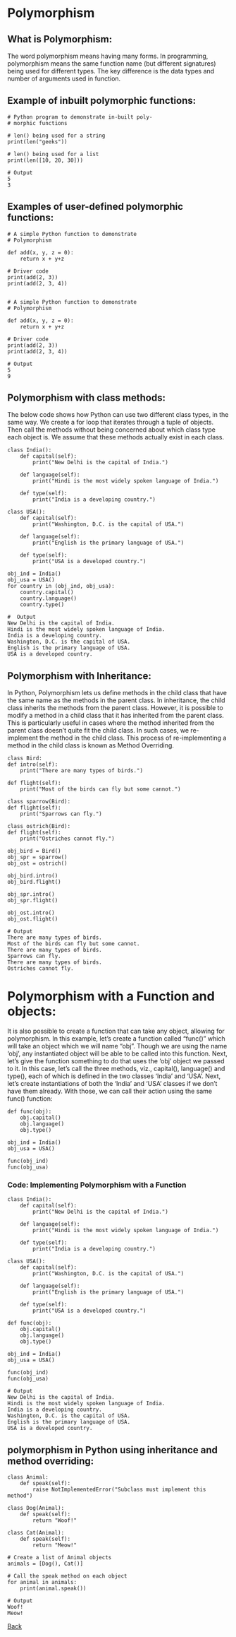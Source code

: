 # Polymorphism
## What is Polymorphism:

The word polymorphism means having many forms. In programming, polymorphism means the same function name (but different signatures) being used for different types. The key difference is the data types and number of arguments used in function.

## Example of inbuilt polymorphic functions:

```
# Python program to demonstrate in-built poly-
# morphic functions

# len() being used for a string
print(len("geeks"))

# len() being used for a list
print(len([10, 20, 30]))

# Output
5
3
```

## Examples of user-defined polymorphic functions: 

```
# A simple Python function to demonstrate 
# Polymorphism

def add(x, y, z = 0): 
	return x + y+z

# Driver code 
print(add(2, 3))
print(add(2, 3, 4))


# A simple Python function to demonstrate 
# Polymorphism
 
def add(x, y, z = 0): 
    return x + y+z
 
# Driver code 
print(add(2, 3))
print(add(2, 3, 4))

# Output
5
9

```

## Polymorphism with class methods: 

The below code shows how Python can use two different class types, in the same way. We create a for loop that iterates through a tuple of objects. Then call the methods without being concerned about which class type each object is. We assume that these methods actually exist in each class. 

```
class India():
	def capital(self):
		print("New Delhi is the capital of India.")

	def language(self):
		print("Hindi is the most widely spoken language of India.")

	def type(self):
		print("India is a developing country.")

class USA():
	def capital(self):
		print("Washington, D.C. is the capital of USA.")

	def language(self):
		print("English is the primary language of USA.")

	def type(self):
		print("USA is a developed country.")

obj_ind = India()
obj_usa = USA()
for country in (obj_ind, obj_usa):
	country.capital()
	country.language()
	country.type()

#  Output
New Delhi is the capital of India.
Hindi is the most widely spoken language of India.
India is a developing country.
Washington, D.C. is the capital of USA.
English is the primary language of USA.
USA is a developed country.

```

## Polymorphism with Inheritance: 

In Python, Polymorphism lets us define methods in the child class that have the same name as the methods in the parent class. In inheritance, the child class inherits the methods from the parent class. However, it is possible to modify a method in a child class that it has inherited from the parent class. This is particularly useful in cases where the method inherited from the parent class doesn’t quite fit the child class. In such cases, we re-implement the method in the child class. This process of re-implementing a method in the child class is known as Method Overriding.  

```
class Bird:
def intro(self):
	print("There are many types of birds.")
	
def flight(self):
	print("Most of the birds can fly but some cannot.")

class sparrow(Bird):
def flight(self):
	print("Sparrows can fly.")
	
class ostrich(Bird):
def flight(self):
	print("Ostriches cannot fly.")
	
obj_bird = Bird()
obj_spr = sparrow()
obj_ost = ostrich()

obj_bird.intro()
obj_bird.flight()

obj_spr.intro()
obj_spr.flight()

obj_ost.intro()
obj_ost.flight()

# Output
There are many types of birds.
Most of the birds can fly but some cannot.
There are many types of birds.
Sparrows can fly.
There are many types of birds.
Ostriches cannot fly.

``` 

# Polymorphism with a Function and objects: 

It is also possible to create a function that can take any object, allowing for polymorphism. In this example, let’s create a function called “func()” which will take an object which we will name “obj”. Though we are using the name ‘obj’, any instantiated object will be able to be called into this function. Next, let’s give the function something to do that uses the ‘obj’ object we passed to it. In this case, let’s call the three methods, viz., capital(), language() and type(), each of which is defined in the two classes ‘India’ and ‘USA’. Next, let’s create instantiations of both the ‘India’ and ‘USA’ classes if we don’t have them already. With those, we can call their action using the same func() function: 

```
def func(obj):
	obj.capital()
	obj.language()
	obj.type()

obj_ind = India()
obj_usa = USA()

func(obj_ind)
func(obj_usa)

```
###  Code: Implementing Polymorphism with a Function 
 

```
class India():
	def capital(self):
		print("New Delhi is the capital of India.")

	def language(self):
		print("Hindi is the most widely spoken language of India.")

	def type(self):
		print("India is a developing country.")

class USA():
	def capital(self):
		print("Washington, D.C. is the capital of USA.")

	def language(self):
		print("English is the primary language of USA.")

	def type(self):
		print("USA is a developed country.")

def func(obj):
	obj.capital()
	obj.language()
	obj.type()

obj_ind = India()
obj_usa = USA()

func(obj_ind)
func(obj_usa)

# Output
New Delhi is the capital of India.
Hindi is the most widely spoken language of India.
India is a developing country.
Washington, D.C. is the capital of USA.
English is the primary language of USA.
USA is a developed country.

```
## polymorphism in Python using inheritance and method overriding:

```
class Animal:
	def speak(self):
		raise NotImplementedError("Subclass must implement this method")

class Dog(Animal):
	def speak(self):
		return "Woof!"

class Cat(Animal):
	def speak(self):
		return "Meow!"

# Create a list of Animal objects
animals = [Dog(), Cat()]

# Call the speak method on each object
for animal in animals:
	print(animal.speak())

# Output
Woof!
Meow!

```

[Back](./README.md)